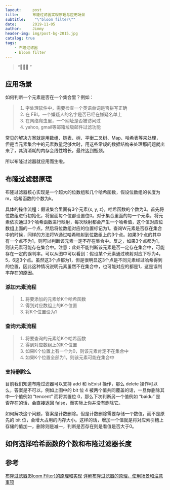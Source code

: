 ```yaml
---
layout:     post
title:      布隆过滤器实现原理与应用场景
subtitle:    "\"bloom filter\""
date:       2019-11-05
author:     Jimmy
header-img: img/post-bg-2015.jpg
catalog: true
tags:
    - 布隆过滤器
    - bloom filter
---
```


> “🙉🙉🙉 ”

## 应用场景

如何判断一个元素是否在一个集合里？例如：

> 1.  字处理软件中，需要检查一个英语单词是否拼写正确
> 1.  在 FBI，一个嫌疑人的名字是否已经在嫌疑名单上
> 1.  在网络爬虫里，一个网址是否被访问过
> 1.  yahoo, gmail等邮箱垃圾邮件过滤功能

常见的解决方案就是用数组、链表、树、平衡二叉树、Map、哈希表等来处理，但是当元素集合中的元素数量足够大时，用这些常规的数据结构来处理那问题就出来了，其消消耗的内存会线性增长，最终达到瓶颈。

所以布隆过滤器就应用而生啦。

## 布隆过滤器原理

布隆过滤器核心实现是一个超大的位数组和几个哈希函数，假设位数组的长度为m，哈希函数的个数为k。

具体的操作流程：假设集合里面有3个元素{x, y, z}，哈希函数的个数为3。首先将位数组进行初始化，将里面每个位都设置位0。对于集合里面的每一个元素，将元素依次通过3个哈希函数进行映射，每次映射都会产生一个哈希值，这个值对应位数组上面的一个点，然后将位数组对应的位置标记为1。查询W元素是否存在集合中的时候，同样的方法将W通过哈希映射到位数组上的3个点。如果3个点的其中有一个点不为1，则可以判断该元素一定不存在集合中。反之，如果3个点都为1，则该元素可能存在集合中。注意：此处不能判断该元素是否一定存在集合中，可能存在一定的误判率。可以从图中可以看到：假设某个元素通过映射对应下标为4，5，6这3个点。虽然这3个点都为1，但是很明显这3个点是不同元素经过哈希得到的位置，因此这种情况说明元素虽然不在集合中，也可能对应的都是1，这是误判率存在的原因。

### 添加元素流程
> 1.  将要添加的元素给K个哈希函数
> 1.  得到对应数组上的K个位置
> 1.  将K个位置设为1

### 查询元素流程
> 1.  将要查询的元素给K个哈希函数
> 1.  得到对应数组上的K个位置
> 1.  如果K个位置上有一个为0，则该元素肯定不在集合中
> 1.  如果K个位置全部为1，则该元素可能在集合中

### 支持删除么

目前我们知道布隆过滤器可以支持 add 和 isExist 操作，那么 delete 操作可以么，答案是不可以，例如上图中的 bit 位 4 被两个值共同覆盖的话，一旦你删除其中一个值例如 “tencent” 而将其置位 0，那么下次判断另一个值例如 “baidu” 是否存在的话，会直接返回 false，而实际上你并没有删除它。

如何解决这个问题，答案是计数删除。但是计数删除需要存储一个数值，而不是原先的 bit 位，会增大占用的内存大小。这样的话，增加一个值就是将对应索引槽上存储的值加一，删除则是减一，判断是否存在则是看值是否大于0。

## 如何选择哈希函数的个数和布隆过滤器长度



## 参考
[布隆过滤器(Bloom Filter)的原理和实现](https://www.cnblogs.com/cpselvis/p/6265825.html)
[详解布隆过滤器的原理，使用场景和注意事项](https://zhuanlan.zhihu.com/p/43263751)

